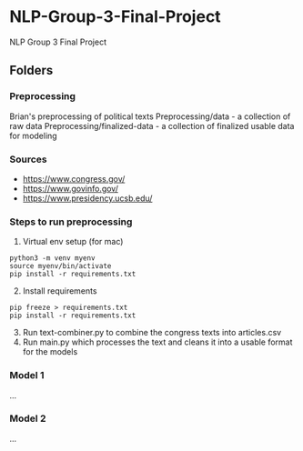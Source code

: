 # NLP-Group-3-Final-Project
NLP Group 3 Final Project


## Folders
### Preprocessing
Brian's preprocessing of political texts
Preprocessing/data - a collection of raw data
Preprocessing/finalized-data - a collection of finalized usable data for modeling

### Sources
* https://www.congress.gov/
* https://www.govinfo.gov/
* https://www.presidency.ucsb.edu/

### Steps to run preprocessing
1. Virtual env setup (for mac)
```
python3 -m venv myenv
source myenv/bin/activate
pip install -r requirements.txt
```
2. Install requirements
```
pip freeze > requirements.txt
pip install -r requirements.txt
```
3. Run text-combiner.py to combine the congress texts into articles.csv
4. Run main.py which processes the text and cleans it into a usable format for the models

### Model 1
...

### Model 2
...
